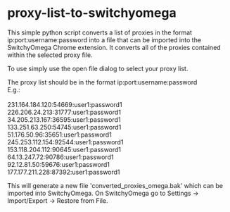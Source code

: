 # proxy-list-to-switchyomega
This simple python script converts a list of proxies in the format ip:port:username:password into a file that can be imported into the SwitchyOmega Chrome extension. It converts all of the proxies contained within the selected proxy file.

To use simply use the open file dialog to select your proxy list.

The proxy list should be in the format ip:port:username:password
<br>E.g.:
<br>
<br>231.164.184.120:54669:user1:password1<br>
226.206.24.213:31777:user1:password1<br>
34.205.213.167:36595:user1:password1<br>
133.251.63.250:54745:user1:password1<br>
51.176.50.96:35651:user1:password1<br>
245.253.112.154:92544:user1:password1<br>
153.118.204.112:90645:user1:password1<br>
64.13.247.72:90786:user1:password1<br>
92.12.81.50:59676:user1:password1<br>
177.177.211.228:87392:user1:password1<br>

This will generate a new file 'converted_proxies_omega.bak' which can be imported into SwitchyOmega. On SwitchyOmega go to Settings -> Import/Export -> Restore from File. 
